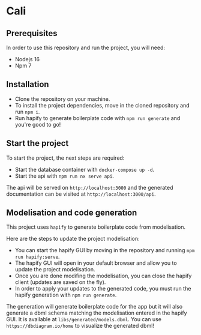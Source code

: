 # Cali

## Prerequisites

In order to use this repository and run the project, you will need:

- Nodejs 16
- Npm 7

## Installation

- Clone the repository on your machine.
- To install the project dependencies, move in the cloned repository and run
  `npm i`.
- Run hapify to generate boilerplate code with `npm run generate` and you're
  good to go!

## Start the project

To start the project, the next steps are required:

- Start the database container with `docker-compose up -d`.
- Start the api with `npm run nx serve api`.

The api will be served on `http://localhost:3000` and the generated
documentation can be visited at `http://localhost:3000/api`.

## Modelisation and code generation

This project uses `hapify` to generate boilerplate code from modelisation.

Here are the steps to update the project modelisation:

- You can start the hapify GUI by moving in the repository and running
  `npm run hapify:serve`.
- The hapify GUI will open in your default browser and allow you to update the
  project modelisation.
- Once you are done modifing the modelisation, you can close the hapify client
  (updates are saved on the fly).
- In order to apply your updates to the generated code, you must run the hapify
  generation with `npm run generate`.

The generation will generate boilerplate code for the app but it will also
generate a dbml schema matching the modelisation entered in the hapify GUI. It
is available at `libs/generated/models.dbml`. You can use
`https://dbdiagram.io/home` to visualize the generated dbml!
